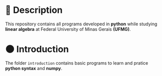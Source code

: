 # :snake: Description

This repository contains all programs developed in **python** while studying **linear algebra** at Federal University of Minas Gerais **(UFMG)**.

# :new_moon: Introduction

The folder `introduction` contains basic programs to learn and pratice **python syntax** and **numpy**.
